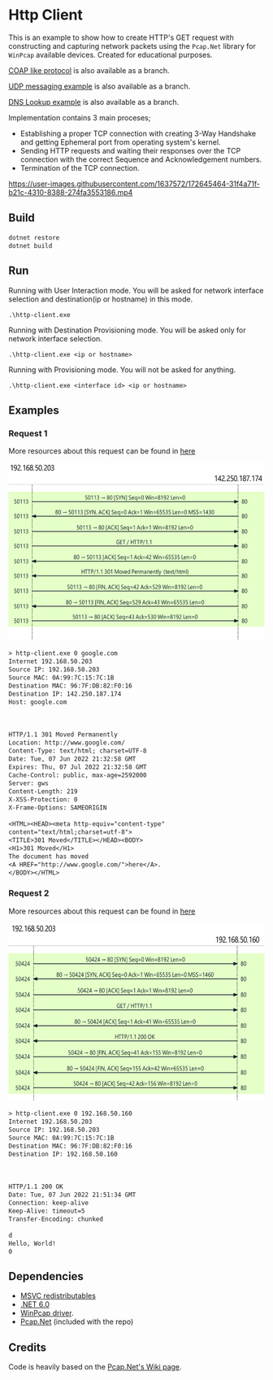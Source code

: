 # Http Client

This is an example to show how to create HTTP's GET request with constructing and capturing network packets using the `Pcap.Net` library for `WinPcap` available devices. Created for educational purposes.

[COAP like protocol](../../tree/coap-like-protocol) is also available as a branch.

[UDP messaging example](../../tree/udp-messaging) is also available as a branch.

[DNS Lookup example](../../tree/my-nslookup) is also available as a branch.

Implementation contains 3 main proceses; 
- Establishing a proper TCP connection with creating 3-Way Handshake and getting Ephemeral port from operating system's kernel.
- Sending HTTP requests and waiting their responses over the TCP connection with the correct Sequence and Acknowledgement numbers.
- Termination of the TCP connection.

https://user-images.githubusercontent.com/1637572/172645464-31f4a71f-b21c-4310-8388-274fa3553186.mp4

## Build

```
dotnet restore
dotnet build
```

## Run

Running with User Interaction mode. You will be asked for network interface selection and destination(ip or hostname) in this mode.
```
.\http-client.exe
```
Running with Destination Provisioning mode. You will be asked only for network interface selection.

```
.\http-client.exe <ip or hostname>
```

Running with Provisioning mode. You will not be asked for anything.

```
.\http-client.exe <interface id> <ip or hostname>
```

## Examples

### Request 1

More resources about this request can be found in [here](examples/request1/)

<img src="./examples/request1/flow.png" height="350"/>

```
> http-client.exe 0 google.com
Internet 192.168.50.203
Source IP: 192.168.50.203
Source MAC: 0A:99:7C:15:7C:1B
Destination MAC: 96:7F:DB:82:F0:16
Destination IP: 142.250.187.174
Host: google.com



HTTP/1.1 301 Moved Permanently
Location: http://www.google.com/
Content-Type: text/html; charset=UTF-8
Date: Tue, 07 Jun 2022 21:32:58 GMT
Expires: Thu, 07 Jul 2022 21:32:58 GMT
Cache-Control: public, max-age=2592000
Server: gws
Content-Length: 219
X-XSS-Protection: 0
X-Frame-Options: SAMEORIGIN

<HTML><HEAD><meta http-equiv="content-type" content="text/html;charset=utf-8">
<TITLE>301 Moved</TITLE></HEAD><BODY>
<H1>301 Moved</H1>
The document has moved
<A HREF="http://www.google.com/">here</A>.
</BODY></HTML>
```

### Request 2

More resources about this request can be found in [here](examples/request2/)

<img src="./examples/request2/flow.png" height="350"/>

```
> http-client.exe 0 192.168.50.160
Internet 192.168.50.203
Source IP: 192.168.50.203
Source MAC: 0A:99:7C:15:7C:1B
Destination MAC: 96:7F:DB:82:F0:16
Destination IP: 192.168.50.160



HTTP/1.1 200 OK
Date: Tue, 07 Jun 2022 21:51:34 GMT
Connection: keep-alive
Keep-Alive: timeout=5
Transfer-Encoding: chunked

d
Hello, World!
0
```

## Dependencies

* [MSVC redistributables](https://docs.microsoft.com/en-us/cpp/windows/latest-supported-vc-redist?view=msvc-170)
* [.NET 6.0](https://dotnet.microsoft.com/en-us/download/dotnet/6.0)
* [WinPcap driver](https://www.winpcap.org/).
* [Pcap.Net](https://github.com/PcapDotNet/Pcap.Net) (included with the repo)

## Credits

Code is heavily based on the [Pcap.Net's Wiki page](https://github.com/PcapDotNet/Pcap.Net/wiki).